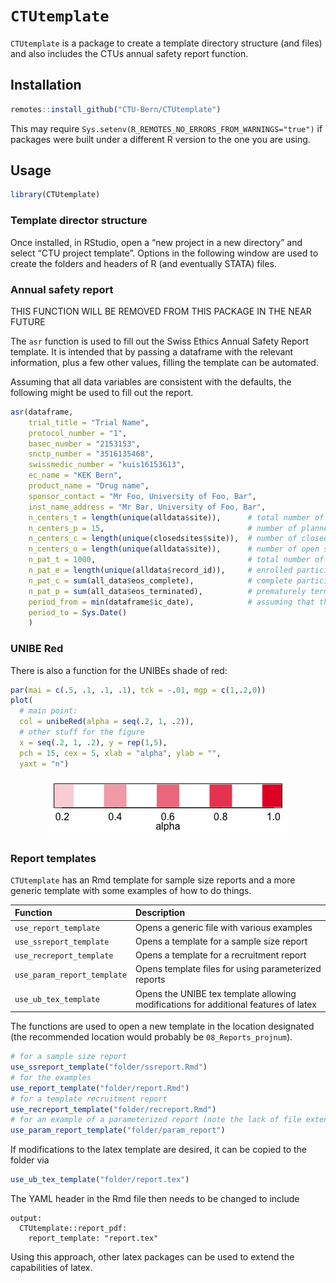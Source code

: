 
<!-- README.md is generated from README.Rmd. Please edit that file -->

# `CTUtemplate`

`CTUtemplate` is a package to create a template directory structure (and
files) and also includes the CTUs annual safety report function.

## Installation

``` r
remotes::install_github("CTU-Bern/CTUtemplate")
```

This may require `Sys.setenv(R_REMOTES_NO_ERRORS_FROM_WARNINGS="true")`
if packages were built under a different R version to the one you are
using.

## Usage

``` r
library(CTUtemplate)
```

### Template director structure

Once installed, in RStudio, open a “new project in a new directory” and
select “CTU project template”. Options in the following window are used
to create the folders and headers of R (and eventually STATA) files.

### Annual safety report

THIS FUNCTION WILL BE REMOVED FROM THIS PACKAGE IN THE NEAR FUTURE

The `asr` function is used to fill out the Swiss Ethics Annual Safety
Report template. It is intended that by passing a dataframe with the
relevant information, plus a few other values, filling the template can
be automated.

Assuming that all data variables are consistent with the defaults, the
following might be used to fill out the report.

``` r
asr(dataframe,
    trial_title = "Trial Name",
    protocol_number = "1",
    basec_number = "2153153",
    snctp_number = "3516135468",
    swissmedic_number = "kuis16153613",
    ec_name = "KEK Bern",
    product_name = "Drug name",
    sponsor_contact = "Mr Foo, University of Foo, Bar", 
    inst_name_address = "Mr Bar, University of Foo, Bar",
    n_centers_t = length(unique(alldata$site)),      # total number of sites
    n_centers_p = 15,                                # number of planned sites
    n_centers_c = length(unique(closedsites$site)),  # number of closed sites
    n_centers_o = length(unique(alldata$site)),      # number of open sites
    n_pat_t = 1000,                                  # total number of participants
    n_pat_e = length(unique(alldata$record_id)),     # enrolled participants
    n_pat_c = sum(all_data$eos_complete),            # complete participants
    n_pat_p = sum(all_data$eos_terminated),          # prematurely terminated participants
    period_from = min(dataframe$ic_date),            # assuming that the variable exists!
    period_to = Sys.Date()
    )
```

### UNIBE Red

There is also a function for the UNIBEs shade of red:

``` r
par(mai = c(.5, .1, .1, .1), tck = -.01, mgp = c(1,.2,0))
plot(
  # main point:
  col = unibeRed(alpha = seq(.2, 1, .2)), 
  # other stuff for the figure
  x = seq(.2, 1, .2), y = rep(1,5), 
  pch = 15, cex = 5, xlab = "alpha", ylab = "", 
  yaxt = "n")
```

<img src="man/figures/README-unnamed-chunk-5-1.png" style="display: block; margin: auto;" />

### Report templates

`CTUtemplate` has an Rmd template for sample size reports and a more
generic template with some examples of how to do things.

| Function                    | Description                                                                          |
|:----------------------------|:-------------------------------------------------------------------------------------|
| `use_report_template`       | Opens a generic file with various examples                                           |
| `use_ssreport_template`     | Opens a template for a sample size report                                            |
| `use_recreport_template`    | Opens a template for a recruitment report                                            |
| `use_param_report_template` | Opens template files for using parameterized reports                                 |
| `use_ub_tex_template`       | Opens the UNIBE tex template allowing modifications for additional features of latex |

The functions are used to open a new template in the location designated
(the recommended location would probably be `08_Reports_projnum`).

``` r
# for a sample size report
use_ssreport_template("folder/ssreport.Rmd")
# for the examples
use_report_template("folder/report.Rmd")
# for a template recruitment report
use_recreport_template("folder/recreport.Rmd")
# for an example of a parameterized report (note the lack of file extension here)
use_param_report_template("folder/param_report")
```

If modifications to the latex template are desired, it can be copied to
the folder via

``` r
use_ub_tex_template("folder/report.tex")
```

The YAML header in the Rmd file then needs to be changed to include

    output: 
      CTUtemplate::report_pdf:
        report_template: "report.tex"

Using this approach, other latex packages can be used to extend the
capabilities of latex.

